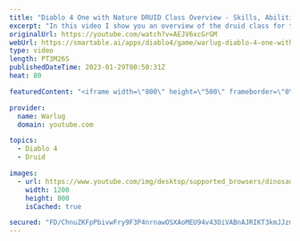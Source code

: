```yaml
---
title: "Diablo 4 One with Nature DRUID Class Overview - Skills, Abilities, New Mechanics! (More INFO)!"
excerpt: "In this video I show you an overview of the druid class for the upcoming open world ARPG, Diablo 4. We go over skills, abilites, ..."
originalUrl: https://youtube.com/watch?v=AEJV6xcGrGM
webUrl: https://smartable.ai/apps/diablo4/game/warlug-diablo-4-one-with-nature-druid-class-overview-skills-abilities-new-mechanics-more-info/
type: video
length: PT3M26S
publishedDateTime: 2023-01-29T00:50:31Z
heat: 80

featuredContent: "<iframe width=\"800\" height=\"500\" frameborder=\"0\" src=\"https://www.youtube.com/embed/AEJV6xcGrGM\" allow=\"accelerometer; autoplay; encrypted-media; gyroscope; picture-in-picture\" allowfullscreen></iframe>"

provider:
  name: Warlug
  domain: youtube.com

topics:
  - Diablo 4
  - Druid

images:
  - url: https://www.youtube.com/img/desktop/supported_browsers/dinosaur.png
    width: 1200
    height: 800
    isCached: true

secured: "FD/ChnuZKFpPbivwFry9F3P4nrnawOSXAoMEU94v43OiVABnAJRIKT3kmJJzmN5IKsLD/Il5X+GGW1I92TQHbwe/iyd/gjmnsqxY3fIMGHnrrR9RoJHwk808RO6y3T49LuUAqPDBbGHn/Im7n14Hcmm2ccjHIF+8dof1ROq7L72opUaOSKHZH9P9qM51XPhXMc6TN8gbSKfrVoOhQHjCVBLDVAyqh9nWO1RokLPvNUinvKxAkhqsBsumqArdpc1LEaQPv5E9yOoYXPjBL2OZRXqXz5HaN+dvGNRL2Jf+jYiYc2Fz2IFTpHNzOHqVFbh9umFEtdjjooImlJr2grxP/a3VTg7ObHg1YWLp6aXvKevi8V1U55qCxgv+M6b2wET0tb7SVR/J9YnuFilRDyEX6aJgcewmJPJFf73oo6XLeKk=;NtLENRh71UZCVOkmxmqojw=="
---
```


